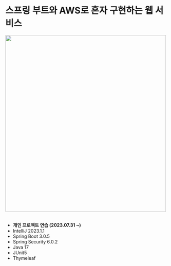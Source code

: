 

# 스프링 부트와 AWS로 혼자 구현하는 웹 서비스

<img src="https://github.com/joooonh/study-springboot-webservice/assets/116352772/7c6f4ab3-66e1-4290-ad4b-a0c54c3bdc76.png" width="500" height="550"/>
<br/>
<br/>

- **개인 프로젝트 연습 (2023.07.31 ~)**
- IntelliJ 2023.1.1
- Spring Boot 3.0.5
- Spring Security 6.0.2
- Java 17
- JUnit5
- Thymeleaf
